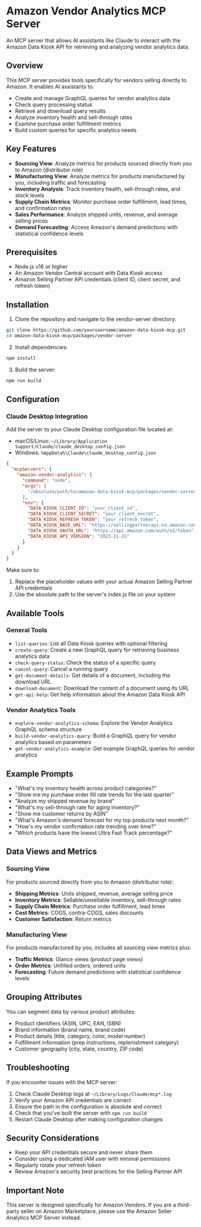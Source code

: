 # Amazon Vendor Analytics MCP Server

An MCP server that allows AI assistants like Claude to interact with the Amazon Data Kiosk API for retrieving and analyzing vendor analytics data.

## Overview

This MCP server provides tools specifically for vendors selling directly to Amazon. It enables AI assistants to:

- Create and manage GraphQL queries for vendor analytics data
- Check query processing status
- Retrieve and download query results
- Analyze inventory health and sell-through rates
- Examine purchase order fulfillment metrics
- Build custom queries for specific analytics needs

## Key Features

- **Sourcing View**: Analyze metrics for products sourced directly from you to Amazon (distributor role)
- **Manufacturing View**: Analyze metrics for products manufactured by you, including traffic and forecasting
- **Inventory Analysis**: Track inventory health, sell-through rates, and stock levels
- **Supply Chain Metrics**: Monitor purchase order fulfillment, lead times, and confirmation rates
- **Sales Performance**: Analyze shipped units, revenue, and average selling prices
- **Demand Forecasting**: Access Amazon's demand predictions with statistical confidence levels

## Prerequisites

- Node.js v16 or higher
- An Amazon Vendor Central account with Data Kiosk access
- Amazon Selling Partner API credentials (client ID, client secret, and refresh token)

## Installation

1. Clone the repository and navigate to the vendor-server directory:
```bash
git clone https://github.com/yourusername/amazon-data-kiosk-mcp.git
cd amazon-data-kiosk-mcp/packages/vendor-server
```

2. Install dependencies:
```bash
npm install
```

3. Build the server:
```bash
npm run build
```

## Configuration

### Claude Desktop Integration

Add the server to your Claude Desktop configuration file located at:
- macOS/Linux: `~/Library/Application Support/Claude/claude_desktop_config.json`
- Windows: `%AppData%\Claude\claude_desktop_config.json`

```json
{
  "mcpServers": {
    "amazon-vendor-analytics": {
      "command": "node",
      "args": [
        "/absolute/path/to/amazon-data-kiosk-mcp/packages/vendor-server/build/index.js"
      ],
      "env": {
        "DATA_KIOSK_CLIENT_ID": "your_client_id",
        "DATA_KIOSK_CLIENT_SECRET": "your_client_secret",
        "DATA_KIOSK_REFRESH_TOKEN": "your_refresh_token",
        "DATA_KIOSK_BASE_URL": "https://sellingpartnerapi-na.amazon.com",
        "DATA_KIOSK_OAUTH_URL": "https://api.amazon.com/auth/o2/token",
        "DATA_KIOSK_API_VERSION": "2023-11-15"
      }
    }
  }
}
```

Make sure to:
1. Replace the placeholder values with your actual Amazon Selling Partner API credentials
2. Use the absolute path to the server's index.js file on your system

## Available Tools

### General Tools
- `list-queries`: List all Data Kiosk queries with optional filtering
- `create-query`: Create a new GraphQL query for retrieving business analytics data
- `check-query-status`: Check the status of a specific query
- `cancel-query`: Cancel a running query
- `get-document-details`: Get details of a document, including the download URL
- `download-document`: Download the content of a document using its URL
- `get-api-help`: Get help information about the Amazon Data Kiosk API

### Vendor Analytics Tools
- `explore-vendor-analytics-schema`: Explore the Vendor Analytics GraphQL schema structure
- `build-vendor-analytics-query`: Build a GraphQL query for vendor analytics based on parameters
- `get-vendor-analytics-example`: Get example GraphQL queries for vendor analytics

## Example Prompts

- "What's my inventory health across product categories?"
- "Show me my purchase order fill rate trends for the last quarter"
- "Analyze my shipped revenue by brand"
- "What's my sell-through rate for aging inventory?"
- "Show me customer returns by ASIN"
- "What's Amazon's demand forecast for my top products next month?"
- "How's my vendor confirmation rate trending over time?"
- "Which products have the lowest Ultra Fast Track percentage?"

## Data Views and Metrics

### Sourcing View
For products sourced directly from you to Amazon (distributor role):

- **Shipping Metrics**: Units shipped, revenue, average selling price
- **Inventory Metrics**: Sellable/unsellable inventory, sell-through rates
- **Supply Chain Metrics**: Purchase order fulfillment, lead times
- **Cost Metrics**: COGS, contra-COGS, sales discounts
- **Customer Satisfaction**: Return metrics

### Manufacturing View
For products manufactured by you, includes all sourcing view metrics plus:

- **Traffic Metrics**: Glance views (product page views)
- **Order Metrics**: Unfilled orders, ordered units
- **Forecasting**: Future demand predictions with statistical confidence levels

## Grouping Attributes

You can segment data by various product attributes:

- Product identifiers (ASIN, UPC, EAN, ISBN)
- Brand information (brand name, brand code)
- Product details (title, category, color, model number)
- Fulfillment information (prep instructions, replenishment category)
- Customer geography (city, state, country, ZIP code)

## Troubleshooting

If you encounter issues with the MCP server:

1. Check Claude Desktop logs at `~/Library/Logs/Claude/mcp*.log`
2. Verify your Amazon API credentials are correct
3. Ensure the path in the configuration is absolute and correct
4. Check that you've built the server with `npm run build`
5. Restart Claude Desktop after making configuration changes

## Security Considerations

- Keep your API credentials secure and never share them
- Consider using a dedicated IAM user with minimal permissions
- Regularly rotate your refresh token
- Review Amazon's security best practices for the Selling Partner API

## Important Note

This server is designed specifically for Amazon Vendors. If you are a third-party seller on Amazon Marketplace, please use the Amazon Seller Analytics MCP Server instead.